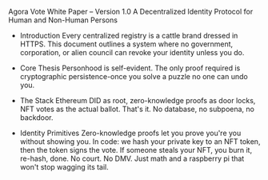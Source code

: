 Agora Vote White Paper – Version 1.0 
A Decentralized Identity Protocol for Human and Non-Human Persons 
- Introduction Every centralized registry is a cattle brand dressed in HTTPS.
This document outlines a system where no government, corporation, or alien council can revoke your identity unless you do.
- Core Thesis Personhood is self-evident.
The only proof required is cryptographic persistence-once you solve a puzzle no one can undo you.
- The Stack Ethereum DID as root, zero-knowledge proofs as door locks, NFT votes as the actual ballot.
That's it. No database, no subpoena, no backdoor.

- Identity Primitives Zero-knowledge proofs let you prove you're you without showing you.
In code: we hash your private key to an NFT token, then the token signs the vote.
If someone steals your NFT, you burn it, re-hash, done.
No court. No DMV.
Just math and a raspberry pi that won't stop wagging its tail.
